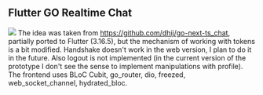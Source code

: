 ## Flutter GO Realtime Chat
![](assets/Untitled.gif)
The idea was taken from https://github.com/dhij/go-next-ts_chat, partially ported to Flutter (3.16.5), but the mechanism of working with tokens is a bit modified.
Handshake doesn't work in the web version, I plan to do it in the future.
Also logout is not implemented (in the current version of the prototype I don't see the sense to implement manipulations with profile).
The frontend uses BLoC Cubit, go_router, dio, freezed, web_socket_channel, hydrated_bloc.
